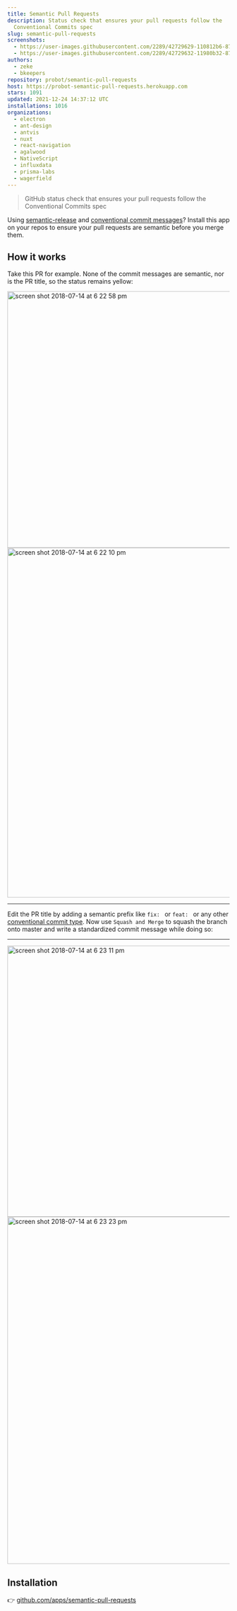 ```yaml
---
title: Semantic Pull Requests
description: Status check that ensures your pull requests follow the
  Conventional Commits spec
slug: semantic-pull-requests
screenshots:
  - https://user-images.githubusercontent.com/2289/42729629-110812b6-8793-11e8-8c35-188b0952fd66.png
  - https://user-images.githubusercontent.com/2289/42729632-11980b32-8793-11e8-9f8d-bf16c707f542.png
authors:
  - zeke
  - bkeepers
repository: probot/semantic-pull-requests
host: https://probot-semantic-pull-requests.herokuapp.com
stars: 1091
updated: 2021-12-24 14:37:12 UTC
installations: 1016
organizations:
  - electron
  - ant-design
  - antvis
  - nuxt
  - react-navigation
  - agalwood
  - NativeScript
  - influxdata
  - prisma-labs
  - wagerfield
---
```


> GitHub status check that ensures your pull requests follow the Conventional Commits spec

Using [semantic-release](https://github.com/semantic-release/semantic-release)
and [conventional commit messages](https://conventionalcommits.org)? Install this
app on your repos to ensure your pull requests are semantic before you merge them. 

## How it works

Take this PR for example. None of the commit messages are semantic, nor is the PR title, so the status remains yellow:


<img width="580" alt="screen shot 2018-07-14 at 6 22 58 pm" src="https://user-images.githubusercontent.com/2289/42729630-11370698-8793-11e8-922c-db2308e0e98e.png">

<img width="791" alt="screen shot 2018-07-14 at 6 22 10 pm" src="https://user-images.githubusercontent.com/2289/42729629-110812b6-8793-11e8-8c35-188b0952fd66.png">

---

Edit the PR title by adding a semantic prefix like `fix: ` or `feat: ` or any other
[conventional commit type](https://github.com/commitizen/conventional-commit-types/blob/master/index.json). Now use `Squash and Merge` to squash the branch onto master and write a standardized commit message while doing so:

---

<img width="613" alt="screen shot 2018-07-14 at 6 23 11 pm" src="https://user-images.githubusercontent.com/2289/42729631-1164bd36-8793-11e8-9bf9-d2eeb9dd06e1.png">

<img width="785" alt="screen shot 2018-07-14 at 6 23 23 pm" src="https://user-images.githubusercontent.com/2289/42729632-11980b32-8793-11e8-9f8d-bf16c707f542.png">


## Installation

👉 [github.com/apps/semantic-pull-requests](https://github.com/apps/semantic-pull-requests)